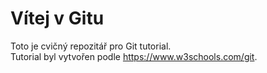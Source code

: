 # Vítej v Gitu

Toto je cvičný repozitář pro Git tutorial.</br>
Tutorial byl vytvořen podle https://www.w3schools.com/git.
```

